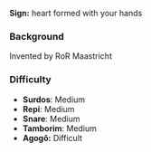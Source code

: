 **Sign:** heart formed with your hands

### Background

Invented by RoR Maastricht

### Difficulty

* **Surdos**: Medium
* **Repi**: Medium
* **Snare**: Medium
* **Tamborim**: Medium
* **Agogô:** Difficult